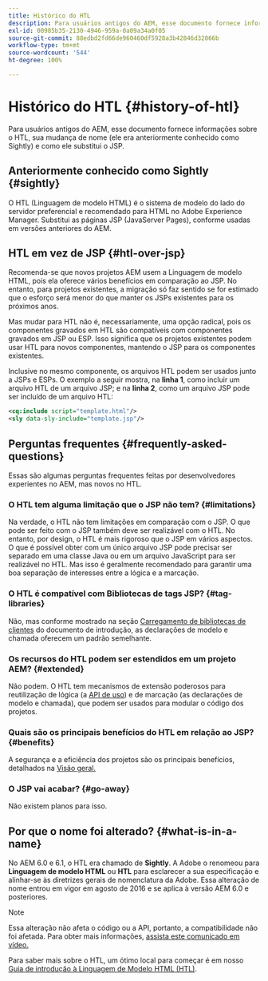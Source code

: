 ```yaml
---
title: Histórico do HTL
description: Para usuários antigos do AEM, esse documento fornece informações sobre o HTL, sua mudança de nome (ele era anteriormente conhecido como Sightly) e como ele substitui o JSP.
exl-id: 00985b35-2130-4946-959a-0a09a34a0f05
source-git-commit: 88edbd2fd66de960460df5928a3b42846d32066b
workflow-type: tm+mt
source-wordcount: '544'
ht-degree: 100%

---
```



# Histórico do HTL {#history-of-htl}

Para usuários antigos do AEM, esse documento fornece informações sobre o HTL, sua mudança de nome (ele era anteriormente conhecido como Sightly) e como ele substitui o JSP.

## Anteriormente conhecido como Sightly {#sightly}

O HTL (Linguagem de modelo HTML) é o sistema de modelo do lado do servidor preferencial e recomendado para HTML no Adobe Experience Manager. Substitui as páginas JSP (JavaServer Pages), conforme usadas em versões anteriores do AEM.

## HTL em vez de JSP {#htl-over-jsp}

Recomenda-se que novos projetos AEM usem a Linguagem de modelo HTML, pois ela oferece vários benefícios em comparação ao JSP. No entanto, para projetos existentes, a migração só faz sentido se for estimado que o esforço será menor do que manter os JSPs existentes para os próximos anos.

Mas mudar para HTL não é, necessariamente, uma opção radical, pois os componentes gravados em HTL são compatíveis com componentes gravados em JSP ou ESP. Isso significa que os projetos existentes podem usar HTL para novos componentes, mantendo o JSP para os componentes existentes.

Inclusive no mesmo componente, os arquivos HTL podem ser usados junto a JSPs e ESPs. O exemplo a seguir mostra, na **linha 1**, como incluir um arquivo HTL de um arquivo JSP; e na **linha 2**, como um arquivo JSP pode ser incluído de um arquivo HTL:

```xml
<cq:include script="template.html"/>
<sly data-sly-include="template.jsp"/>
```

## Perguntas frequentes  {#frequently-asked-questions}

Essas são algumas perguntas frequentes feitas por desenvolvedores experientes no AEM, mas novos no HTL.

### O HTL tem alguma limitação que o JSP não tem? {#limitations}

Na verdade, o HTL não tem limitações em comparação com o JSP. O que pode ser feito com o JSP também deve ser realizável com o HTL. No entanto, por design, o HTL é mais rigoroso que o JSP em vários aspectos. O que é possível obter com um único arquivo JSP pode precisar ser separado em uma classe Java ou em um arquivo JavaScript para ser realizável no HTL. Mas isso é geralmente recomendado para garantir uma boa separação de interesses entre a lógica e a marcação.

### O HTL é compatível com Bibliotecas de tags JSP? {#tag-libraries}

Não, mas conforme mostrado na seção [Carregamento de bibliotecas de clientes](getting-started.md#loading-client-libraries) do documento de introdução, as declarações de modelo e chamada oferecem um padrão semelhante.

### Os recursos do HTL podem ser estendidos em um projeto AEM? {#extended}

Não podem. O HTL tem mecanismos de extensão poderosos para reutilização de lógica (a [API de uso](#use-api-for-accessing-logic)) e de marcação (as declarações de modelo e chamada), que podem ser usados para modular o código dos projetos.

### Quais são os principais benefícios do HTL em relação ao JSP? {#benefits}

A segurança e a eficiência dos projetos são os principais benefícios, detalhados na [Visão geral.](overview.md)

### O JSP vai acabar? {#go-away}

Não existem planos para isso.

## Por que o nome foi alterado? {#what-is-in-a-name}

No AEM 6.0 e 6.1, o HTL era chamado de **Sightly**. A Adobe o renomeou para **Linguagem de modelo HTML** ou **HTL** para esclarecer a sua especificação e alinhar-se às diretrizes gerais de nomenclatura da Adobe. Essa alteração de nome entrou em vigor em agosto de 2016 e se aplica à versão AEM 6.0 e posteriores.

>[!NOTE]
>
>Essa alteração não afeta o código ou a API, portanto, a compatibilidade não foi afetada. Para obter mais informações, [assista este comunicado em vídeo.](https://helpx.adobe.com/br/experience-manager/how-to/announce-htl.html)

Para saber mais sobre o HTL, um ótimo local para começar é em nosso [Guia de introdução à Linguagem de Modelo HTML (HTL)](overview.md).
